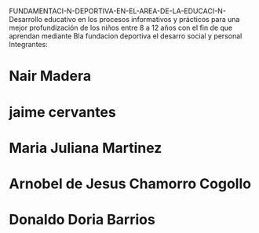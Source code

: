 #
FUNDAMENTACI-N-DEPORTIVA-EN-EL-AREA-DE-LA-EDUCACI-N-
Desarrollo educativo en los procesos informativos y prácticos para una mejor profundización de los niños entre 8 a 12 años con el fin de que aprendan mediante
Bla fundacion deportiva el desarro social y personal
Integrantes: 
# Nair Madera 
# jaime cervantes
# Maria Juliana Martinez
# Arnobel de Jesus Chamorro Cogollo
# Donaldo Doria Barrios
